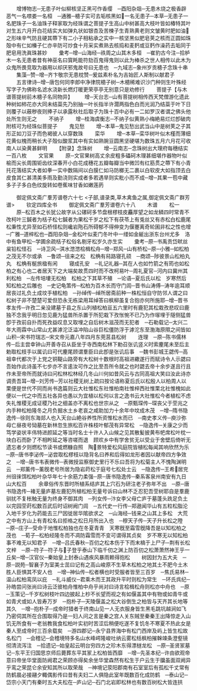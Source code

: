<!-- { "loadSidebar": true } -->
　　增博物志─无患子叶似柳核坚正黑可作香缨　─酉阳杂爼─无患木烧之极香辟恶气一名噤娄一名桓　─通雅─槵子实可去垢核黑如一名无患子─本草─无患子一名肥珠子一名油珠子释家取为经珠谓之菩提子生高山中树甚高大枝叶皆如椿特其叶对生五六月开白花结实大如弹丸状如银杏及苦楝子生青熟黄老则文皱黄时肥如油之形味辛气防且硬其蔕下有二小子相粘承之实中一核坚黑似肥皂荚之核而正圆如珠殻中有仁如榛子仁亦辛防可炒食十月采实煮熟去核捣和麦麫或豆麫作澡药去垢同于肥皂用洗眞珠甚妙
　　彚考─增─山海经─祑周之山其木多桓　─崔豹古今注─拾栌木一名无患者昔有神巫名曰寳眊能符劾百鬼得鬼则以此为棒杀之世人相传以此木为众鬼所畏竞取为器用以却厌邪鬼故号曰无患也　─九域志─象州岁贡槵子念珠十串
　　集藻─赞─增─齐卞敬宗无患枕赞─爰兹素朴名为吉始匠人斯制以献君子
　　五言律诗─增─唐包何同李郎中净律院槵子树─木槵稀难识沙门种则生叶殊经写字子为佛称名滤水浇新长燃灯暖更荣亭亭无别意只是劝修行
　　菩提子【与木谱菩提树前木槵子名同物异】
　　增─天台志─山有菩提树相传西天梵僧游化遗此种树如柿花亦大同未结蘂先乃别抽一叶长指半许濶两指色白而光润乃结蘂于叶下日则覆子以蔽秽夜则捧子以承露秋社后取子为珠十百中必有一二如罗汉者谓之佛头他处所生则无之
　　不纳子
　　增─桂海虞衡志─不纳子似黄熟小梅絶易烂烂卽破肉附核可为经珠似菩提子
　　鬼见愁
　　增─本草─鬼见愁出武当山中是树荚之子其形正如刀豆子而色褐彼人以穿数珠
　　栾华
　　增─本草─栾华树叶似木槿而薄细花黄似槐而稍长大子殻似酸浆其中有实如熟豌豆圆黑坚硬堪为数珠五月六月花可收南人以染黄甚鲜明
　　【附录】念珠树
　　增─云南志─念珠树出大理府每穗结实一百八枚
　　文官果
　　原─文官果树高丈余皮粗多礧砢木理甚细堪作器物叶似榆而尖长周围钜齿纹深春开小白花成穗花五瓣每瓣当中微凹有红筋贯之蔕下有小青托花落结实大者如拳一实中数隔间以白膜仁如马防榔无二裹以白软皮大如指顶去白皮食其仁甚清美多雨及勤浇则实成者多若遇旱则实粃小而不成─增─其果一苞中藏多子子多白色纹旋转如卷蕉味甘香如嫩莲菂

　　御定佩文斋广羣芳谱卷六十七
<子部,谱录类,草木禽鱼之属,御定佩文斋广群芳谱>
　　钦定四库全书
　　御定佩文斋广羣芳谱卷六十八
　　木谱
　　松一
　　原─松百木之长犹公故字从公磥砢多节盘根樛枝皮麤厚望之如龙鳞四时常青不改柯叶三鍼者为栝子松七鍼者为果松千岁之松下有茯苓上有兎丝又有赤松白松鹿尾松秉性尤异至如石桥怪松则巉岩陁石所碍郁不得伸变为偃蹇离奇轮囷非松之性也增─广雅─道梓松也─酉阳杂爼─金松叶似麦门冬叶中一缕如金綖出浙东台州尤多　洛中有鱼甲松─学圃余疏栝子松俗名剔牙松岁久亦生实
　　彚考─原─书禹贡岱畎丝枲铅松怪石　─诗卫风─淇水滺滺桧楫松舟─增─郑风─山有桥松─原─小雅─如松柏之茂无不尔或承　─鲁颂─徂来之松　松桷有舄路寝孔硕　─商颂─陟彼景山松柏丸丸　松桷有梴旅楹有闲
　　寝成孔安　─礼记礼器─其在人也如竹箭之有筠也如松柏之有心也二者居天下之大端矣故贯四时而不改柯易叶─周礼夏官─河内曰冀州其利松柏　─左传培塿无松柏　松柏之下其草不殖　─论语─夏后氏以松　岁寒然后知松柏之后雕也　─史记龟策传─松柏为百木长而守门闾─晋书山涛傅─涛年逾耳顺居丧过礼负土成坟手植松柏　─孙绰传─绰所居斋前种一株松恒自守防邻人谓之曰松树子非不楚楚可爱但恐永无栋梁用耳绰答曰枫柳虽复合抱亦何所施耶─增─晋书孝友传─许孜二亲没建墓于县之东山列植松柏亘五六里时有鹿犯其松栽孜悲叹曰鹿独不念我乎明日忽见鹿为猛兽所杀置于所犯栽下孜怅惋不已乃为作塜埋于隧侧猛兽卽于孜前自扑而死孜益叹息又取埋之自后树木滋茂而无犯者　─石勒载记─太兴二年大雨霖中山常山尤甚滹沱泛溢冲陷山谷巨松僵防浮于滹沱东至渤海原隰之间皆如山积─宋书符瑞志─宋文帝元嘉八年四月东莞莒县松树
　　连理　─原─陈书儒林传─后主尝幸钟山开善寺召从臣坐于寺西南松林下勅召张讥竖义时索麈尾未至后主勅取松枝手以属讥曰可代麈尾顾谓羣臣曰此卽是张讥后事　─魏书彭城王勰传─高祖幸代都次于上党之铜鞮山路旁有大松树十数根时高祖进繖遂行而赋诗令人示勰曰吾始作此诗虽不七步亦不言逺汝可作之比至吾所令就之也时勰去帝十余步遂且行且作未至帝所而就诗曰问松林松林经几冬山川何如昔风云与古同高祖大笑曰汝此诗亦调责吾耳─增─刘芳传─芳以社稷无树上疏曰按论语称夏后氏以松殷人以柏周人以栗便是世代不同而尚书逸篇则云大社惟松东社惟柏南社惟梓西社惟栗北社惟槐如此便以一代之中而五社各异也愚以为宜植以松何以言之逸书云大社惟松今者植松不虑失礼惟稷无成证稷乃社之细盖亦不离松也世宗从之　─原甄琛传─琛丧父于茔兆之内手种松柏隆冬之月负掘水土乡老哀之咸助加力十余年中坟成木茂　─增─隋书隐逸传─徐则东海郯人也入天台山絶谷养性所资惟松水而已　─南史孝义传─庾沙弥母亡昼夜号恸墓在新林忽生旅松百许株枝叶郁茂有异常松　─隐逸传─关康之少而笃学姿状丰伟特进颜延之等当时名士十许人入山候之见其散髪披黄布帊席松叶枕一块白石而卧了不相盻延之等咨嗟而退　顾欢乡中有学舍贫无以受业于舍壁后倚听无遗忘者夕则燃松节读书或燃糠自照　陶景特爱松风庭院皆植松每闻其响欣然为乐　─原─唐书李泌传─泌尝取松樛枝以隐背名曰养和后得如龙形者因以献帝四方争效之　─增─唐书韦表微传─表微授监察御史里行不乐曰吾将为松菊主人不愧陶渊明云　─郑薰传─薰旣老号所居为隐岩莳松于庭号七松处士云　─隐逸传─王希居兖州徂徕饵松柏叶杂华年七十余筋力柔强─原─唐书隐逸传─秦系客泉州南安有九日山大松百
　　余章俗传东晋时所植系结庐其上穴石为研注老子弥年不出　─原─唐书隐逸传─褚无量庐墓左鹿犯所植松柏无量号诉曰山林不乏忍犯吾茔树耶自是羣鹿驯扰不复枨触无量为终身不御其肉　─列女传─汴女李父母亡庐于墓蓬头跣足负土以完园茔莳松数百武后时诏树阙门闾　─五代史一行传─郑遨闻华山有五粒松脂沦入地千岁化为药能去三尸因徙居华隂欲求之　─山海经─钱来之山其上多松　大荒之中有方山上有青松名曰拒格之松日月所出入也　─穆天子传─天子升长松之隥　─原─庄子─受命于地惟松柏独也在冬夏青青　天寒旣至霜雪旣降吾是以知松柏之茂也　─荀子─松柏经隆冬而不凋防霜雪而不变可谓得其贞矣　岁不寒无以知松柏事不难无以知君子　─增─吕氏春秋─百仞之松本伤于下而末槁于上尸子─荆有长松文梓　─原─符子─符子与子登乎泰山下临千仞之渊上防百仞之松萧萧然神王乎一丘矣─增─汉官仪─秦始皇上封泰山遇疾风暴雨赖得抱松
　　树因封为五大夫　─原─説苑─智襄子为室美士茁曰记有之高山峻原不生草木松柏之地其土不肥今土木胜人臣惧其不安人也　─增─神仙传─松者横也时受服者皆至三百岁　─焦氏易林─温山松柏鸾凤以庇　─礼斗威仪─君乘木而王其政升平时则松为常生　─环氏呉纪─孙皓尝问张尚曰诗云泛彼柏舟惟柏中舟乎尚对曰诗言桧楫松舟则松亦中舟也　─原─玉策记─千岁松树枝叶四边披起上杪不长望而视之有如偃盖其中有物或如青牛或如青犬或如人皆寿万岁　─抱朴子─天陵偃盖之松大谷倒生之柏皆与天齐其长地等其久　─增─抱朴子─成帝时猎者于终南山见一人无衣服身皆生黑毛跳坑越涧如飞乃密伺其所在合围取得乃是一妇人问之言是秦之宫人关东贼至秦秦王出降惊走入山饥无所食有一老翁教我食松柏叶实初时苦涩后稍便吃遂不复饥冬不寒夏不热此女是秦人至成帝时三百余载矣　─游四郡记─永宁县界海中有松门西岸及屿上皆生松故名松门　─会稽记─会稽境特多名山水峰崿隆峻吐纳云雾松栝枫柏摧榦竦条澄壑镜彻清流泻注　─拾遗记─始皇起云明台穷四方之珍木东得漂檖龙松　─原─圣贤冡墓记─东平王归国思京师后薨葬东平其冡上松柏皆西靡　─增─先圣本纪─许由欲观帝意曰帝坐华堂面防阙君之荣顾亦得矣余坐华堂森然有松生于户云生于牖虽面双阙异乎鸾之荣昆仑余安知其所以取荣哉　─神境记荥阳郡南有石室室后有孤松千丈常有防鹤晨必接翮夕輙偶影传曰昔有夫妇二人俱隐此室年既数百化成防鹤　─泰山记─岱宗小天门有秦时五大夫松在─庐山记─石门北岩即松林也有数百树松大皆连拱
